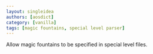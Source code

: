```yaml
---
layout: singleidea
authors: [aosdict]
category: [vanilla]
tags: [magic fountains, special level parser]
---
```

Allow magic fountains to be specified in special level files.
